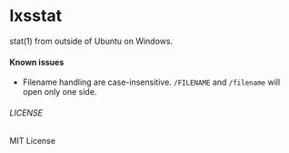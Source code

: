 lxsstat
===
stat(1) from outside of Ubuntu on Windows.

#### Known issues
* Filename handling are case-insensitive. `/FILENAME` and `/filename` will open only one side.

###### LICENSE
MIT License
